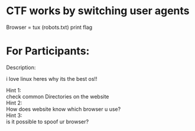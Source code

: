 # CTF works by switching user agents
Browser = tux (robots.txt)
print flag

# For Participants:

Description:

i love linux heres why its the best os!!

Hint 1:                                                                                                                                                                     
check common Directories on the website                                                                                                                                  
Hint 2:                                                                                                                                                                     
How does website know which browser u use?                                                                                                                
Hint 3:                                                                                                                                                                     
is it possible to spoof ur browser?                                                                                                                
